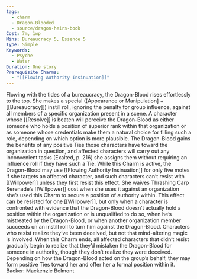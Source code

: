 ```yaml
---
tags:
  - charm
  - Dragon-Blooded
  - source/dragon-heirs-book
Cost: 7m, 1wp
Mins: Bureaucracy 5, Essence 5
Type: Simple
Keywords:
  - Psyche
  - Water
Duration: One story
Prerequisite Charms:
  - "[[Flowing Authority Insinuation]]"
---
```

Flowing with the tides of a bureaucracy, the Dragon-Blood rises effortlessly to the top. She makes a special ([Appearance or Manipulation] + [[Bureaucracy]]) instill roll, ignoring the penalty for group influence, against all members of a specific organization present in a scene.
A character whose [[Resolve]] is beaten will perceive the Dragon-Blood as either someone who holds a position of superior rank within that organization or as someone whose credentials make them a natural choice for filling such a role, depending on which option is more plausible.
The Dragon-Blood gains the benefits of any positive Ties those characters have toward the organization in question, and affected characters will carry out any inconvenient tasks (Exalted, p. 216) she assigns them without requiring an influence roll if they have such a Tie.
While this Charm is active, the Dragon-Blood may use [[Flowing Authority Insinuation]] for only five motes if she targets an affected character, and such characters can’t resist with [[Willpower]] unless they first resist this effect.
She waives Thrashing Carp Serenade’s [[Willpower]] cost when she uses it against an organization she’s used this Charm to secure a position of authority within.
This effect can be resisted for one [[Willpower]], but only when a character is confronted with evidence that the Dragon-Blood doesn’t actually hold a position within the organization or is unqualified to do so, when he’s mistreated by the Dragon-Blood, or when another organization member succeeds on an instill roll to turn him against the Dragon-Blood. Characters who resist realize they’ve been deceived, but not that mind-altering magic is involved.
When this Charm ends, all affected characters that didn’t resist gradually begin to realize that they’d mistaken the Dragon-Blood for someone in authority, though they don’t realize they were deceived. Depending on how the Dragon-Blood acted on the group’s behalf, they may form positive Ties toward her and offer her a formal position within it.
Backer: Mackenzie Belmont